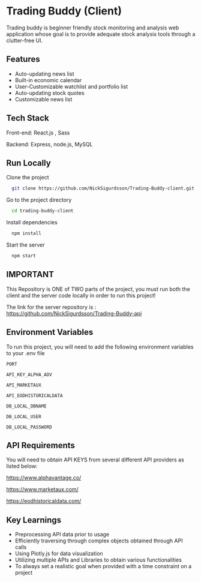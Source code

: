 
# Trading Buddy (Client)

Trading buddy is beginner friendly stock monitoring and analysis web application whose goal is to provide adequate stock analysis 
tools through a clutter-free UI.


## Features

- Auto-updating news list
- Built-in economic calendar
- User-Customizable watchlist and portfolio list
- Auto-updating stock quotes
- Customizable news list


## Tech Stack
Front-end: React.js , Sass

Backend: Express, node.js, MySQL
## Run Locally

Clone the project

```bash
  git clone https://github.com/NickSigurdsson/Trading-Buddy-client.git
```

Go to the project directory

```bash
  cd trading-buddy-client
```

Install dependencies

```bash
  npm install
```

Start the server

```bash
  npm start
```


## IMPORTANT

This Repository is ONE of TWO parts of the project, you must run both the client and the server code locally in order to run this project!

The link for the server repository is : https://github.com/NickSigurdsson/Trading-Buddy-api
## Environment Variables

To run this project, you will need to add the following environment variables to your .env file

`PORT`

`API_KEY_ALPHA_ADV`

`API_MARKETAUX`

`API_EODHISTORICALDATA`

`DB_LOCAL_DBNAME`

`DB_LOCAL_USER`

`DB_LOCAL_PASSWORD`
## API Requirements

You will need to obtain API KEYS from several different API providers as listed below: 

https://www.alphavantage.co/

https://www.marketaux.com/

https://eodhistoricaldata.com/
## Key Learnings

- Preprocessing API data prior to usage 
- Efficiently traversing through complex objects obtained through API calls
- Using Plotly.js for data visualization
- Utilizing multiple APIs and Libraries to obtain various functionalities
- To always set a realistic goal when provided with a time constraint on a project
